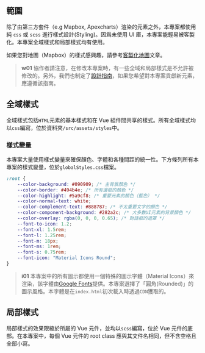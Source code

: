 ## 範圍

除了由第三方套件（e.g Mapbox, Apexcharts）渲染的元素之外，本專案都使用純 `css` 或 `scss` 進行樣式設計(Styling)。因爲未使用 UI 庫，本專案能輕易被客製化。本專案全域樣式和局部樣式均有使用。

如果您對地圖（Mapbox）的樣式感興趣，請參考[客製化地圖](/front-end/custom-maps)文章。

> **w01**
> 協作者請注意，在修改本專案時，有一些全域和局部樣式是不允許被修改的。另外，我們也制定了[設計指南](/front-end/design-guide)，如果您希望對本專案貢獻新元素，應遵循該指南。

## 全域樣式

全域樣式包括`HTML`元素的基本樣式和在 Vue 組件間共享的樣式。所有全域樣式均以`css`編寫，位於資料夾`/src/assets/styles`中。

### 樣式變量

本專案大量使用樣式變量來確保顏色、字體和各種間距的統一性。下方條列所有本專案的樣式變量，位於`globalStyles.css`檔案。

```css
:root {
	--color-background: #090909; /* 主背景顏色 */
	--color-border: #494b4e; /* 所有邊框的顏色 */
	--color-highlight: #5a9cf8; /* 重要元素的顏色（藍色） */
	--color-normal-text: white;
	--color-complement-text: #888787; /* 不太重要文字的顏色 */
	--color-component-background: #282a2c; /* 大多數UI元素的背景顏色 */
	--color-overlay: rgba(0, 0, 0, 0.65); /* 對話框的遮罩 */
	--font-to-icon: 1.2;
	--font-xl: 1.5rem;
	--font-l: 1.25rem;
	--font-m: 18px;
	--font-ms: 1rem;
	--font-s: 0.75rem;
	--font-icon: "Material Icons Round";
}
```

> **i01**
> 本專案中的所有圖示都使用一個特殊的圖示字體（Material Icons）來渲染，該字體由[Google Fonts](https://fonts.google.com/icons?icon.style=Rounded&icon.set=Material+Icons)提供。本專案選擇了「圓角(Rounded)」的圖示風格。本字體是在`index.html`初次載入時透過`CDN`獲取的。

## 局部樣式

局部樣式的效果限縮於所屬的 Vue 元件，並均以`scss`編寫，位於 Vue 元件的底部。在本專案中，每個 Vue 元件的 root class 應與其文件名相同，但不含空格且全部小寫。
